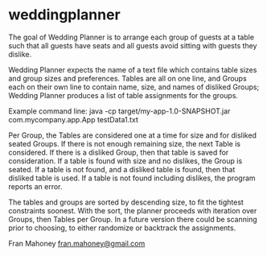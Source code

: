 # weddingplanner

The goal of Wedding Planner is to arrange each group of guests at a table such that 
all guests have seats and all guests avoid sitting with guests they dislike.

Wedding Planner expects the name of a text file which contains table sizes and group sizes and preferences.
Tables are all on one line, and Groups each on their own line to contain name, size, and names of disliked Groups;
Wedding Planner produces a list of table assignments for the groups.

Example command line:
java -cp target/my-app-1.0-SNAPSHOT.jar com.mycompany.app.App testData1.txt

Per Group, the Tables are considered one at a time for size and for disliked seated Groups.
If there is not enough remaining size, the next Table is considered.
If there is a disliked Group, then that table is saved for consideration.
If a table is found with size and no dislikes, the Group is seated.
If a table is not found, and a disliked table is found, then that disliked table is used.
If a table is not found including dislikes, the program reports an error.

The tables and groups are sorted by descending size, to fit the tightest constraints soonest.
With the sort, the planner proceeds with iteration over Groups, then Tables per Group.
In a future version there could be scanning prior to choosing, to either randomize or backtrack the assignments.

Fran Mahoney
fran.mahoney@gmail.com